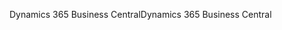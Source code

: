 <span data-ttu-id="83f60-101">Dynamics 365 Business Central</span><span class="sxs-lookup"><span data-stu-id="83f60-101">Dynamics 365 Business Central</span></span>

